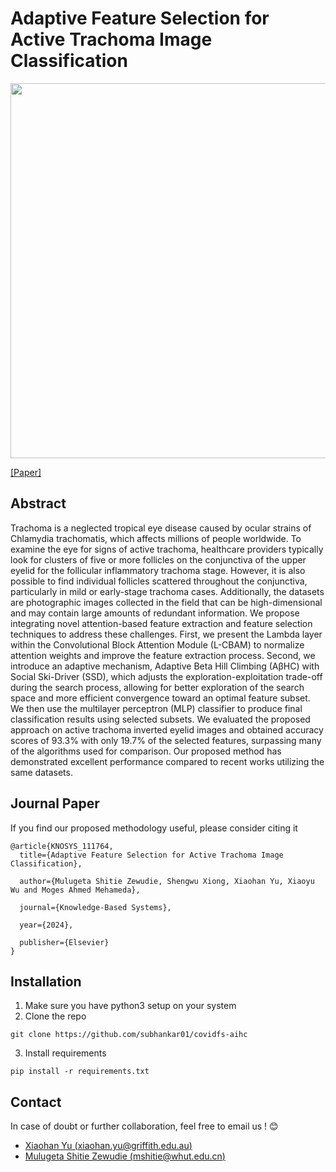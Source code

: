 # Adaptive Feature Selection for Active Trachoma Image Classification
<img src=" https://github.com/mshitie2/main/FS_model3.png" width="1000" height="600">

[[Paper]](https://authors.elsevier.com/sd/article/S0950-7051(24)00399-X)

## Abstract
Trachoma is a neglected tropical eye disease caused by ocular strains of 
Chlamydia trachomatis, which affects millions of people worldwide. 
To examine the eye for signs of active trachoma, healthcare providers typically 
look for clusters of five or more follicles on the conjunctiva of the upper eyelid 
for the follicular inflammatory trachoma stage. However, it is also possible to find individual 
follicles scattered throughout the conjunctiva, particularly in mild or early-stage trachoma cases.
Additionally, the datasets are photographic images collected in the field that can be high-dimensional 
and may contain large amounts of redundant information. We propose integrating novel attention-based 
feature extraction and feature selection techniques to address these challenges. First, we present 
the Lambda layer within the Convolutional Block Attention Module (L-CBAM) to normalize attention weights 
and improve the feature extraction process. Second, we introduce an adaptive mechanism, Adaptive Beta Hill Climbing (AβHC) 
with Social Ski-Driver (SSD), which adjusts the exploration-exploitation trade-off during the search process, allowing
for better exploration of the search space and more efficient convergence toward an optimal feature subset.
We then use the multilayer perceptron (MLP) classifier to produce final classification results using selected subsets. 
We evaluated the proposed approach on active trachoma inverted eyelid images and obtained accuracy scores of 93.3% with only 19.7% of
the selected features, surpassing many of the algorithms used for comparison. Our proposed method has demonstrated excellent 
performance compared to recent works utilizing the same datasets.


## Journal Paper
If you find our proposed methodology useful, please consider citing it
```
@article{KNOSYS_111764,
  title={Adaptive Feature Selection for Active Trachoma Image Classification},
  
  author={Mulugeta Shitie Zewudie, Shengwu Xiong, Xiaohan Yu, Xiaoyu Wu and Moges Ahmed Mehameda},
  
  journal={Knowledge-Based Systems},
  
  year={2024},
  
  publisher={Elsevier}
}
```
## Installation
1. Make sure you have python3 setup on your system
2. Clone the repo
```
git clone https://github.com/subhankar01/covidfs-aihc
```
3. Install requirements
```
pip install -r requirements.txt
```
## Contact
In case of doubt or further collaboration, feel free to email us ! 😊
- [Xiaohan Yu (xiaohan.yu@griffith.edu.au) ](mailto:xiaohan.yu@griffith.edu.au)
- [Mulugeta Shitie Zewudie (mshitie@whut.edu.cn)](mailto:mshitie@whut.edu.cn)

